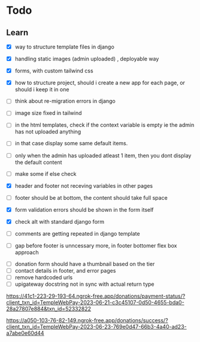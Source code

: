 # Todo

## Learn

- [x] way to structure template files in django
- [x] handling static images (admin uploaded) , deployable way
- [x] forms, with custom tailwind css
- [x] how to structure project, should i create a new app for each page, or should i keep it in one



- [ ] think about re-migration errors in django

- [ ] image size fixed in tailwind

- [ ] in the html templates, check if the context variable is empty ie the admin has not uploaded anything

- [ ] in that case display some same default items.

- [ ] only when the admin has uploaded atleast 1 item, then you dont display the default content

- [ ] make some if else check

- [x] header and footer not receving variables in other pages

- [ ] footer should be at bottom, the content should take full space

- [x] form validation errors should be shown in the form itself
- [x] check alt with standard django form

- [ ] comments are getting repeated in django template

- [ ] gap before footer is unncessary more, in footer bottomer flex box approach


<!-- ideas  -->
- [ ] donation form should have a thumbnail based on the tier
- [ ] contact details in footer, and error pages
- [ ] remove hardcoded urls
- [ ] upigateway docstring not in sync with actual return type

https://41c1-223-29-193-64.ngrok-free.app/donations/payment-status/?client_txn_id=TempleWebPay-2023-06-21-c3c45107-0d50-4655-bda0-28a27807e884&txn_id=52332822

https://a050-103-76-82-149.ngrok-free.app/donations/success/?client_txn_id=TempleWebPay-2023-06-23-769e0d47-66b3-4a40-ad23-a7abe0e60d44